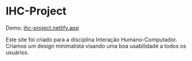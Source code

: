 # IHC-Project

Demo: <a href="https://ihc-project.netlify.app">ihc-project.netlify.app</a>


Este site foi criado para a disciplina Interação Humano-Computador. Criamos um design minimalista visando uma boa usabilidade a todos os usuários.
